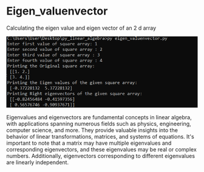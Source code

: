 # Eigen_valuenvector
Calculating the eigen value and eigen vector of an 2 d array

![alt text](https://github.com/alexzedev/Eigen_valuenvector/blob/main/eigen_valuenvector_screen.png?raw=true)


Eigenvalues and eigenvectors are fundamental concepts in linear algebra, with applications spanning numerous fields such as physics, engineering, computer science, and more. They provide valuable insights into the behavior of linear transformations, matrices, and systems of equations.
It's important to note that a matrix may have multiple eigenvalues and corresponding eigenvectors, and these eigenvalues may be real or complex numbers. Additionally, eigenvectors corresponding to different eigenvalues are linearly independent.
